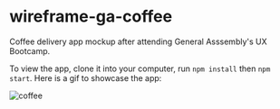 # wireframe-ga-coffee

Coffee delivery app mockup after attending General Asssembly's UX Bootcamp.

To view the app, clone it into your computer, run `npm install` then `npm start`. Here is a gif to showcase the app:


![coffee](http://cdn.makeagif.com/media/3-16-2015/9MPS5l.gif)
